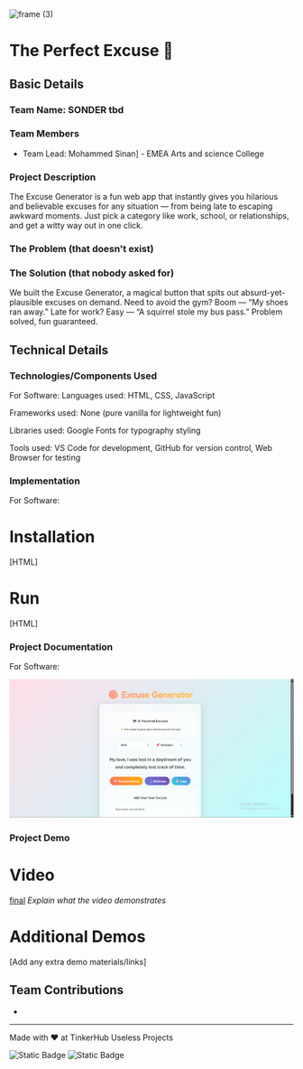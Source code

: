 <img width="3188" height="1202" alt="frame (3)" src="https://github.com/user-attachments/assets/517ad8e9-ad22-457d-9538-a9e62d137cd7" />


# The Perfect Excuse 🎯


## Basic Details
### Team Name: SONDER tbd

### Team Members
- Team Lead: Mohammed Sinan] - EMEA Arts and science College


### Project Description

The Excuse Generator is a fun web app that instantly gives you hilarious and believable excuses for any situation — from being late to escaping awkward moments. Just pick a category like work, school, or relationships, and get a witty way out in one click.
### The Problem (that doesn't exist)

### The Solution (that nobody asked for)
We built the Excuse Generator, a magical button that spits out absurd-yet-plausible excuses on demand. Need to avoid the gym? Boom — “My shoes ran away.” Late for work? Easy — “A squirrel stole my bus pass.” Problem solved, fun guaranteed.
## Technical Details
### Technologies/Components Used
For Software:
Languages used: HTML, CSS, JavaScript

Frameworks used: None (pure vanilla for lightweight fun)

Libraries used: Google Fonts for typography styling

Tools used: VS Code for development, GitHub for version control, Web Browser for testing



### Implementation
For Software:
# Installation
[HTML]

# Run
[HTML]

### Project Documentation
For Software:

![Final](excuse.png)


### Project Demo
# Video
[final](Generator.mp4)
*Explain what the video demonstrates*

# Additional Demos
[Add any extra demo materials/links]

## Team Contributions
- [Mohammed sinan]: [Full]


---
Made with ❤️ at TinkerHub Useless Projects 

![Static Badge](https://img.shields.io/badge/TinkerHub-24?color=%23000000&link=https%3A%2F%2Fwww.tinkerhub.org%2F)
![Static Badge](https://img.shields.io/badge/UselessProjects--25-25?link=https%3A%2F%2Fwww.tinkerhub.org%2Fevents%2FQ2Q1TQKX6Q%2FUseless%2520Projects)



#
